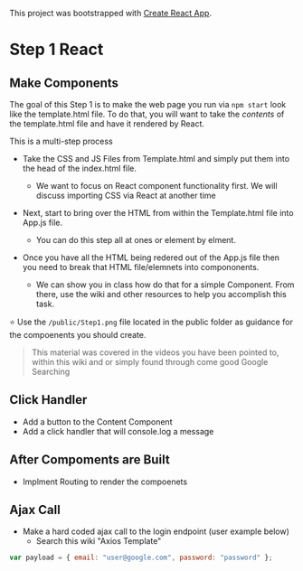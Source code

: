 This project was bootstrapped with [Create React App](https://github.com/facebook/create-react-app).

# Step 1 React

## Make Components

The goal of this Step 1 is to make the web page you run via `npm start` look like the template.html file. 
To do that, you will want to take the *contents* of the template.html file and have it rendered by React. 

This is a multi-step process

- Take the CSS and JS Files from Template.html and simply put them into the head of the index.html file.
  - We want to focus on React component functionality first. We will discuss importing CSS via React at another time

- Next, start to bring over the HTML from within the Template.html file into App.js file.

  - You can do this step all at ones or element by elment.
  
- Once you have all the HTML being redered out of the App.js file then you need to break that HTML file/elemnets into compononents.

  - We can show you in class how do that for a simple Component. From there, use the wiki and other resources to help you accomplish this task.

:star: Use the `/public/Step1.png` file located in the public folder as guidance for the compoenents you should create.
> This material was covered in the videos you have been pointed to, within this wiki and or simply found through come good Google Searching


## Click Handler

- Add a button to the Content Component
- Add a click handler that will console.log a message

## After Compoments are Built

- Implment Routing to render the compoenets

## Ajax Call

- Make a hard coded ajax call to the login endpoint (user example below)
  - Search this wiki "Axios Template"

```javascript
var payload = { email: "user@google.com", password: "password" };
```
